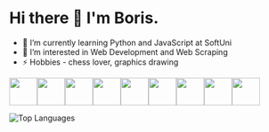 Hi there 👋 I'm Boris.
===============================

- 🌱 I’m currently learning Python and JavaScript at SoftUni
- 🔭 I’m interested in Web Development and Web Scraping
- ⚡ Hobbies - chess lover, graphics drawing

<img src="https://cdn.jsdelivr.net/gh/devicons/devicon/icons/linux/linux-original.svg" height=50 /><img src="https://cdn.jsdelivr.net/gh/devicons/devicon/icons/python/python-original-wordmark.svg" height=50 /><img src="https://cdn.jsdelivr.net/gh/devicons/devicon/icons/javascript/javascript-original.svg" height=50 /><img src="https://cdn.jsdelivr.net/gh/devicons/devicon/icons/nodejs/nodejs-original.svg" height=50/><img src="https://cdn.jsdelivr.net/gh/devicons/devicon/icons/html5/html5-original-wordmark.svg" height=50 /><img src="https://cdn.jsdelivr.net/gh/devicons/devicon/icons/css3/css3-original-wordmark.svg" height=50 /><img src="https://cdn.jsdelivr.net/gh/devicons/devicon/icons/visualstudio/visualstudio-plain.svg" height=50 /><img src="https://cdn.jsdelivr.net/gh/devicons/devicon/icons/pycharm/pycharm-original.svg" height=50 /><img src="https://cdn.jsdelivr.net/gh/devicons/devicon/icons/selenium/selenium-original.svg" height=50 />
          

![Top Languages](https://github-readme-stats.vercel.app/api/top-langs/?username=escaper90&theme=tokyonight)
